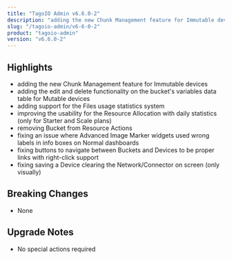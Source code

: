 ```yaml
---
title: "TagoIO Admin v6.6.0-2"
description: "adding the new Chunk Management feature for Immutable devices"
slug: "/tagoio-admin/v6-6-0-2"
product: "tagoio-admin"
version: "v6.6.0-2"
---
```


## Highlights

- adding the new Chunk Management feature for Immutable devices
- adding the edit and delete functionality on the bucket's variables data table for Mutable devices
- adding support for the Files usage statistics system
- improving the usability for the Resource Allocation with daily statistics (only for Starter and Scale plans)
- removing Bucket from Resource Actions
- fixing an issue where Advanced Image Marker widgets used wrong labels in info boxes on Normal dashboards
- fixing buttons to navigate between Buckets and Devices to be proper links with right-click support
- fixing saving a Device clearing the Network/Connector on screen (only visually)

## Breaking Changes

- None

## Upgrade Notes

- No special actions required
